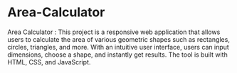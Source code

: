 # Area-Calculator
Area Calculator : This project is a responsive web application that allows users to calculate the area of various geometric shapes such as rectangles, circles, triangles, and more. With an intuitive user interface, users can input dimensions, choose a shape, and instantly get results. The tool is built with HTML, CSS, and JavaScript.
